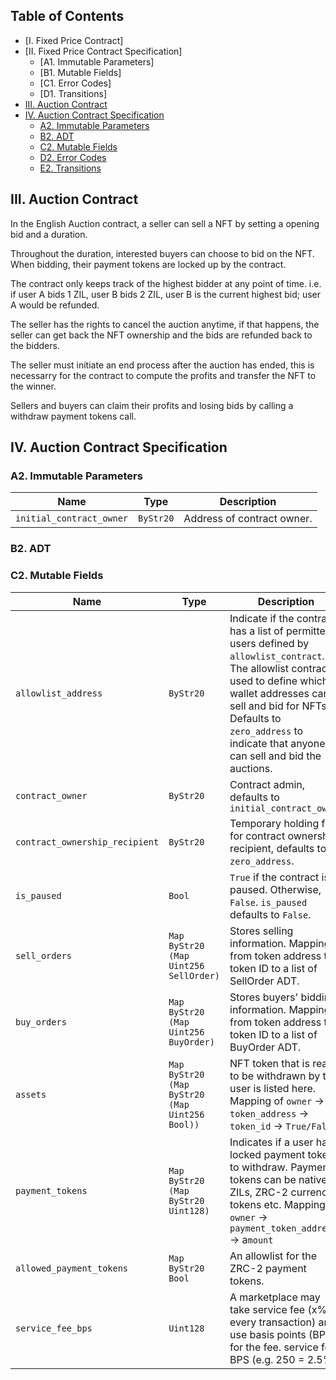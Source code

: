 ## Table of Contents

- [I. Fixed Price Contract]
- [II. Fixed Price Contract Specification]
  - [A1. Immutable Parameters]
  - [B1. Mutable Fields]
  - [C1. Error Codes]
  - [D1. Transitions]
- [III. Auction Contract](#iii-auction-contract)
- [IV. Auction Contract Specification](#iv-auction-contract-specification)
  - [A2. Immutable Parameters](#a2-immutable-parameters)
  - [B2. ADT](#b2-adt)
  - [C2. Mutable Fields](#c2-mutable-fields)
  - [D2. Error Codes](#d2-error-codes)
  - [E2. Transitions](#e2-transitions)

## III. Auction Contract

In the English Auction contract, a seller can sell a NFT by setting a opening bid and a duration.

Throughout the duration, interested buyers can choose to bid on the NFT. When bidding, their payment tokens are locked up by the contract.

The contract only keeps track of the highest bidder at any point of time. i.e. if user A bids 1 ZIL, user B bids 2 ZIL, user B is the current highest bid; user A would be refunded.

The seller has the rights to cancel the auction anytime, if that happens, the seller can get back the NFT ownership and the bids are refunded back to the bidders.

The seller must initiate an end process after the auction has ended, this is necessarry for the contract to compute the profits and transfer the NFT to the winner.

Sellers and buyers can claim their profits and losing bids by calling a withdraw payment tokens call.

## IV. Auction Contract Specification

### A2. Immutable Parameters

| Name                     | Type      | Description                |
| ------------------------ | --------- | -------------------------- |
| `initial_contract_owner` | `ByStr20` | Address of contract owner. |

### B2. ADT

### C2. Mutable Fields

| Name | Type | Description |
| ---- | ---- | ----------- |
| `allowlist_address` | `ByStr20` | Indicate if the contract has a list of permitted users defined by `allowlist_contract`.  The allowlist contract is used to define which wallet addresses can sell and bid for NFTs. Defaults to `zero_address` to indicate that anyone can sell and bid the auctions. |
| `contract_owner` | `ByStr20` | Contract admin, defaults to `initial_contract_owner` |
| `contract_ownership_recipient` | `ByStr20` | Temporary holding field for contract ownership recipient, defaults to `zero_address`. |
| `is_paused`                    | `Bool`                           | `True` if the contract is paused. Otherwise, `False`. `is_paused` defaults to `False`.                                                                                                                                                                                                                                                                                                                                                                                                                             |          |
| `sell_orders` | `Map ByStr20 (Map Uint256 SellOrder)` | Stores selling information. Mapping from token address to token ID to a list of SellOrder ADT. |
| `buy_orders` | `Map ByStr20 (Map Uint256 BuyOrder)` | Stores buyers' bidding information. Mapping from token address to token ID to a list of BuyOrder ADT. |
| `assets` | `Map ByStr20 (Map ByStr20 (Map Uint256 Bool))` | NFT token that is ready to be withdrawn by the user is listed here. Mapping of `owner` -> `token_address` -> `token_id` -> `True/False`. |
| `payment_tokens` | `Map ByStr20 (Map ByStr20 Uint128)` | Indicates if a user has locked payment tokens to withdraw. Payment tokens can be native ZILs, ZRC-2 currency tokens etc. Mapping of `owner` -> `payment_token_address` -> a`mount` |
| `allowed_payment_tokens` | `Map ByStr20 Bool` | An allowlist for the ZRC-2 payment tokens.  |
| `service_fee_bps` | `Uint128` | A marketplace may take service fee (x% of every transaction) and use basis points (BPS) for the fee. service fee BPS (e.g. 250 = 2.5%) |